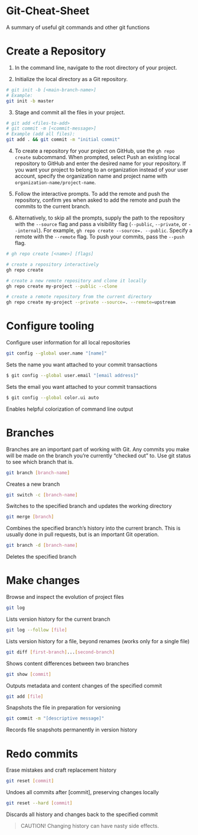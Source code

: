 # Git-Cheat-Sheet
A summary of useful git commands and other git functions

# Create a Repository
1. In the command line, navigate to the root directory of your project.

2. Initialize the local directory as a Git repository.
```bash
# git init -b [<main-branch-name>]
# Example:
git init -b master
```

3. Stage and commit all the files in your project.
```bash
# git add <files-to-add>
# git commit -m [<commit-message>]
# Example (add all files):
git add . && git commit -m "initial commit"
```
4. To create a repository for your project on GitHub, use the `gh repo create` subcommand. When prompted, select Push an existing local repository to GitHub and enter the desired name for your repository. If you want your project to belong to an organization instead of your user account, specify the organization name and project name with `organization-name/project-name`.

5. Follow the interactive prompts. To add the remote and push the repository, confirm yes when asked to add the remote and push the commits to the current branch.

6. Alternatively, to skip all the prompts, supply the path to the repository with the `--source` flag and pass a visibility flag (`--public`, `--private`, or `--internal`). For example, `gh repo create --source=. --public`. Specify a remote with the `--remote` flag. To push your commits, pass the `--push` flag.
```bash
# gh repo create [<name>] [flags]

# create a repository interactively
gh repo create

# create a new remote repository and clone it locally
gh repo create my-project --public --clone

# create a remote repository from the current directory
gh repo create my-project --private --source=. --remote=upstream
```

# Configure tooling
Configure user information for all local repositories
```bash
git config --global user.name "[name]"
```

Sets the name you want attached to your commit transactions
```bash
$ git config --global user.email "[email address]"
```

Sets the email you want attached to your commit transactions
```bash
$ git config --global color.ui auto
```

Enables helpful colorization of command line output

# Branches
Branches are an important part of working with Git. Any commits you make will be made on the branch you’re currently “checked out” to. Use git status to see which branch that is.
```bash
git branch [branch-name]
```

Creates a new branch
```bash
git switch -c [branch-name]
```

Switches to the specified branch and updates the working directory
```bash
git merge [branch]
```

Combines the specified branch’s history into the current branch. This is usually done in pull requests, but is an important Git operation.
```bash
git branch -d [branch-name]
```

Deletes the specified branch

# Make changes
Browse and inspect the evolution of project files
```bash
git log
```

Lists version history for the current branch
```bash
git log --follow [file]
```

Lists version history for a file, beyond renames (works only for a single file)
```bash
git diff [first-branch]...[second-branch]
```

Shows content differences between two branches
```bash
git show [commit]
```

Outputs metadata and content changes of the specified commit
```bash
git add [file]
```

Snapshots the file in preparation for versioning
```bash
git commit -m "[descriptive message]"
```

Records file snapshots permanently in version history

# Redo commits
Erase mistakes and craft replacement history
```bash
git reset [commit]
```

Undoes all commits after [commit], preserving changes locally
```bash
git reset --hard [commit]
```

Discards all history and changes back to the specified commit

> CAUTION! Changing history can have nasty side effects.
